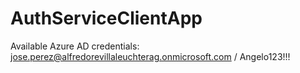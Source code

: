 # AuthServiceClientApp

Available Azure AD credentials:
jose.perez@alfredorevillaleuchterag.onmicrosoft.com / Angelo123!!!


